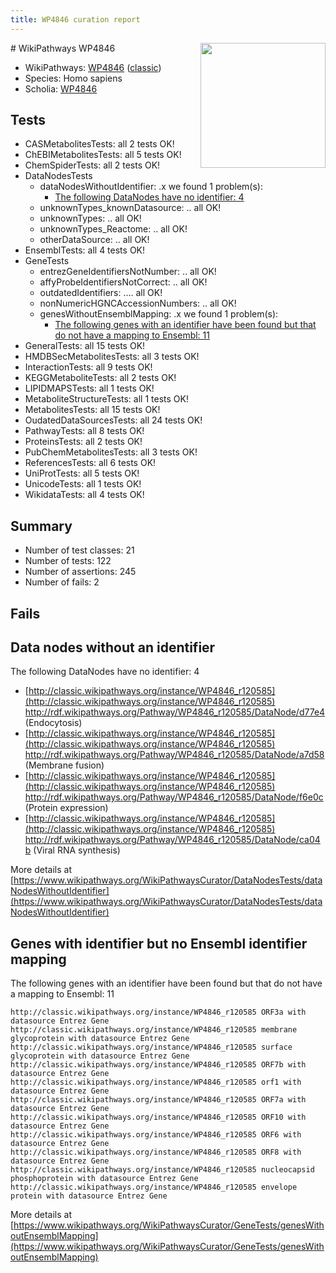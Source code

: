 ```yaml
---
title: WP4846 curation report
---
```


<img style="float: right; width: 200px" src="https://upload.wikimedia.org/wikipedia/commons/thumb/8/83/Wplogo_with_text_500.png/640px-Wplogo_with_text_500.png" />
# WikiPathways WP4846

* WikiPathways: [WP4846](https://wikipathways.org/pathways/WP4846) ([classic](https://classic.wikipathways.org/instance/WP4846))
* Species: Homo sapiens
* Scholia: [WP4846](https://scholia.toolforge.org/wikipathways/WP4846)
## Tests
* CASMetabolitesTests: all 2 tests OK!
* ChEBIMetabolitesTests: all 5 tests OK!
* ChemSpiderTests: all 2 tests OK!
* DataNodesTests
    * dataNodesWithoutIdentifier: .x we found 1 problem(s):
        * [The following DataNodes have no identifier: 4](#d2d32fa3)
    * unknownTypes_knownDatasource: .. all OK!
    * unknownTypes: .. all OK!
    * unknownTypes_Reactome: .. all OK!
    * otherDataSource: .. all OK!
* EnsemblTests: all 4 tests OK!
* GeneTests
    * entrezGeneIdentifiersNotNumber: .. all OK!
    * affyProbeIdentifiersNotCorrect: .. all OK!
    * outdatedIdentifiers: .... all OK!
    * nonNumericHGNCAccessionNumbers: .. all OK!
    * genesWithoutEnsemblMapping: .x we found 1 problem(s):
        * [The following genes with an identifier have been found but that do not have a mapping to Ensembl: 11](#c4e5430e)
* GeneralTests: all 15 tests OK!
* HMDBSecMetabolitesTests: all 3 tests OK!
* InteractionTests: all 9 tests OK!
* KEGGMetaboliteTests: all 2 tests OK!
* LIPIDMAPSTests: all 1 tests OK!
* MetaboliteStructureTests: all 1 tests OK!
* MetabolitesTests: all 15 tests OK!
* OudatedDataSourcesTests: all 24 tests OK!
* PathwayTests: all 8 tests OK!
* ProteinsTests: all 2 tests OK!
* PubChemMetabolitesTests: all 3 tests OK!
* ReferencesTests: all 6 tests OK!
* UniProtTests: all 5 tests OK!
* UnicodeTests: all 1 tests OK!
* WikidataTests: all 4 tests OK!


## Summary

* Number of test classes: 21
* Number of tests: 122
* Number of assertions: 245
* Number of fails: 2

## Fails

<a name="d2d32fa3" />

## Data nodes without an identifier

The following DataNodes have no identifier: 4

* [http://classic.wikipathways.org/instance/WP4846_r120585](http://classic.wikipathways.org/instance/WP4846_r120585) http://rdf.wikipathways.org/Pathway/WP4846_r120585/DataNode/d77e4 (Endocytosis)
* [http://classic.wikipathways.org/instance/WP4846_r120585](http://classic.wikipathways.org/instance/WP4846_r120585) http://rdf.wikipathways.org/Pathway/WP4846_r120585/DataNode/a7d58 (Membrane
fusion)
* [http://classic.wikipathways.org/instance/WP4846_r120585](http://classic.wikipathways.org/instance/WP4846_r120585) http://rdf.wikipathways.org/Pathway/WP4846_r120585/DataNode/f6e0c (Protein expression)
* [http://classic.wikipathways.org/instance/WP4846_r120585](http://classic.wikipathways.org/instance/WP4846_r120585) http://rdf.wikipathways.org/Pathway/WP4846_r120585/DataNode/ca04b (Viral RNA synthesis)


More details at [https://www.wikipathways.org/WikiPathwaysCurator/DataNodesTests/dataNodesWithoutIdentifier](https://www.wikipathways.org/WikiPathwaysCurator/DataNodesTests/dataNodesWithoutIdentifier)

<a name="c4e5430e" />

## Genes with identifier but no Ensembl identifier mapping

The following genes with an identifier have been found but that do not have a mapping to Ensembl: 11
```
http://classic.wikipathways.org/instance/WP4846_r120585 ORF3a with datasource Entrez Gene
http://classic.wikipathways.org/instance/WP4846_r120585 membrane glycoprotein with datasource Entrez Gene
http://classic.wikipathways.org/instance/WP4846_r120585 surface glycoprotein with datasource Entrez Gene
http://classic.wikipathways.org/instance/WP4846_r120585 ORF7b with datasource Entrez Gene
http://classic.wikipathways.org/instance/WP4846_r120585 orf1 with datasource Entrez Gene
http://classic.wikipathways.org/instance/WP4846_r120585 ORF7a with datasource Entrez Gene
http://classic.wikipathways.org/instance/WP4846_r120585 ORF10 with datasource Entrez Gene
http://classic.wikipathways.org/instance/WP4846_r120585 ORF6 with datasource Entrez Gene
http://classic.wikipathways.org/instance/WP4846_r120585 ORF8 with datasource Entrez Gene
http://classic.wikipathways.org/instance/WP4846_r120585 nucleocapsid phosphoprotein with datasource Entrez Gene
http://classic.wikipathways.org/instance/WP4846_r120585 envelope protein with datasource Entrez Gene
```

More details at [https://www.wikipathways.org/WikiPathwaysCurator/GeneTests/genesWithoutEnsemblMapping](https://www.wikipathways.org/WikiPathwaysCurator/GeneTests/genesWithoutEnsemblMapping)


